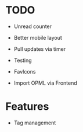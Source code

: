 # TODO

* Unread counter
* Better mobile layout
* Pull updates via timer

* Testing
* FavIcons
* Import OPML via Frontend

# Features

* Tag management